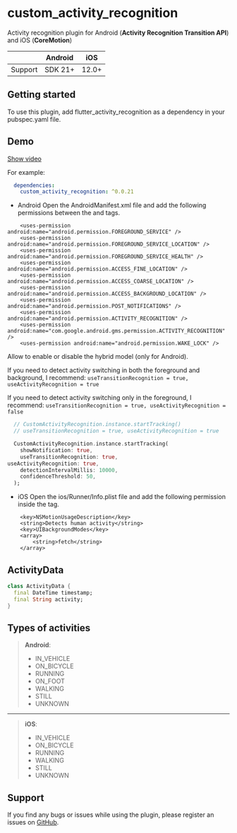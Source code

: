 # custom_activity_recognition

Activity recognition plugin for Android (**Activity Recognition Transition API**) and iOS (**CoreMotion**)

|         | Android |  iOS  |
| :------ | :-----: | :---: |
| Support | SDK 21+ | 12.0+ |

## Getting started

To use this plugin, add flutter_activity_recognition as a dependency in your pubspec.yaml file. 

## Demo

[Show video](https://youtube.com/shorts/ue3rZyVhpw0)

For example:
```yaml
  dependencies:
    custom_activity_recognition: ^0.0.21
```

* Android
  Open the AndroidManifest.xml file and add the following permissions between the <manifest> and <application> tags.

```
    <uses-permission android:name="android.permission.FOREGROUND_SERVICE" />
    <uses-permission android:name="android.permission.FOREGROUND_SERVICE_LOCATION" />
    <uses-permission android:name="android.permission.FOREGROUND_SERVICE_HEALTH" />
    <uses-permission android:name="android.permission.ACCESS_FINE_LOCATION" />
    <uses-permission android:name="android.permission.ACCESS_COARSE_LOCATION" />
    <uses-permission android:name="android.permission.ACCESS_BACKGROUND_LOCATION" />
    <uses-permission android:name="android.permission.POST_NOTIFICATIONS" />
    <uses-permission android:name="android.permission.ACTIVITY_RECOGNITION" />
    <uses-permission android:name="com.google.android.gms.permission.ACTIVITY_RECOGNITION" />
    <uses-permission android:name="android.permission.WAKE_LOCK" />
```

Allow to enable or disable the hybrid model (only for Android).

If you need to detect activity switching in both the foreground and background, I recommend:
`useTransitionRecognition = true, useActivityRecognition = true`

If you need to detect activity switching only in the foreground, I recommend:
`useTransitionRecognition = true, useActivityRecognition = false`

```dart
  // CustomActivityRecognition.instance.startTracking() 
  // useTransitionRecognition = true, useActivityRecognition = true

  CustomActivityRecognition.instance.startTracking(
    showNotification: true,
    useTransitionRecognition: true,
useActivityRecognition: true,
    detectionIntervalMillis: 10000,
    confidenceThreshold: 50,
  );
```

* iOS
  Open the ios/Runner/Info.plist file and add the following permission inside the <dict> tag.

```
	<key>NSMotionUsageDescription</key>
    <string>Detects human activity</string>
    <key>UIBackgroundModes</key>
    <array>
        <string>fetch</string>
    </array>
```

## ActivityData

```dart
class ActivityData {
  final DateTime timestamp;
  final String activity;    
}

```

## Types of activities

> **Android**:
>
>    * IN_VEHICLE
>    * ON_BICYCLE
>    * RUNNING
>    * ON_FOOT
>    * WALKING
>    * STILL
>    * UNKNOWN

---

> **iOS**:
>
>    * IN_VEHICLE
>    * ON_BICYCLE
>    * RUNNING
>    * WALKING
>    * STILL
>    * UNKNOWN

## Support

If you find any bugs or issues while using the plugin, please register an issues on [GitHub](https://github.com/thorito/custom_activity_recognition/issues). 